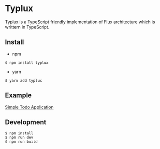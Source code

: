 # Typlux

Typlux is a TypeScript friendly implementation of Flux architecture which is writtern in TypeScript.

## Install

* npm

```
$ npm install typlux
```

* yarn

```
$ yarn add typlux
```

## Example

[Simple Todo Application](https://github.com/niba1122/typlux-example)

## Development

```
$ npm install
$ npm run dev
$ npm run build
```
